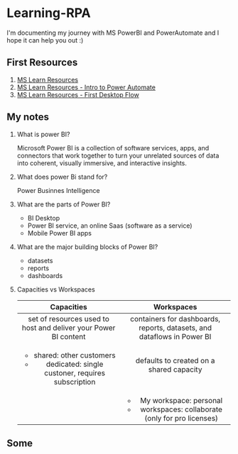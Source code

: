 # Learning-RPA

I'm documenting my journey with MS PowerBI and PowerAutomate and I hope it can help you out :)


## First Resources

1. [MS Learn Resources](https://app.powerbi.com/learn)
2. [MS Learn Resources - Intro to Power Automate](https://docs.microsoft.com/en-us/learn/modules/introduction-power-automate/)
3. [MS Learn Resources - First Desktop Flow](https://docs.microsoft.com/en-us/learn/modules/build-first-desktop-flow/) 

## My notes

1. What is power BI?
   
   Microsoft Power BI is a collection of software services, apps, and connectors that work together to turn your unrelated sources of data into coherent, visually immersive, and interactive insights.
2. What does power Bi stand for?
   
   Power Businnes Intelligence
3. What are the parts of Power BI?
  
   *  BI Desktop
   * Power BI service, an online Saas (software as a service)
   * Mobile Power BI apps
4. What are the major building blocks of Power BI?
  
   * datasets
   * reports
   * dashboards
5. Capacities vs Workspaces

    | Capacities | Workspaces |
    | :---: | :---: |
    |  set of resources used to host and deliver your Power BI content | containers for dashboards, reports, datasets, and dataflows in Power BI |
    | <ul><li>shared: other customers</li><li>dedicated: single custoner, requires subscription</li></ul> | defaults to created on a shared capacity |
    |   | <ul><li>My workspace: personal</li><li>workspaces: collaborate (only for pro licenses)</li></ul> |

## Some 